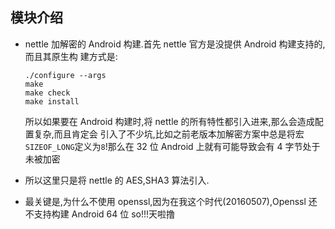 
## 模块介绍

*   nettle 加解密的 Android 构建.首先 nettle 官方是没提供 Android 构建支持的,而且其原生构
    建方式是:

    ```shell
    ./configure --args
    make
    make check
    make install
    ```

    所以如果要在 Android 构建时,将 nettle 的所有特性都引入进来,那么会造成配置复杂,而且肯定会
    引入了不少坑,比如之前老版本加解密方案中总是将宏`SIZEOF_LONG`定义为`8`!那么在 32 位 Android
    上就有可能导致会有 4 字节处于未被加密

*   所以这里只是将 nettle 的 AES,SHA3 算法引入.

*   最关键是,为什么不使用 openssl,因为在我这个时代(20160507),Openssl 还不支持构建 Android
    64 位 so!!!天啦撸




